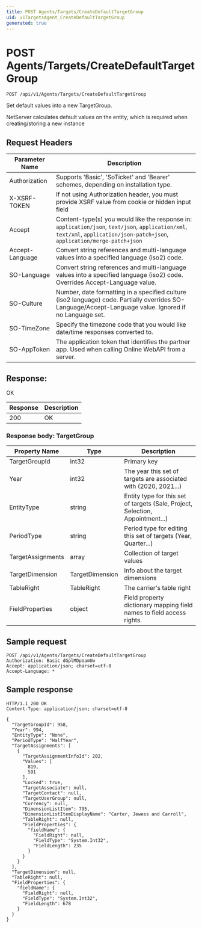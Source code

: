 ```yaml
---
title: POST Agents/Targets/CreateDefaultTargetGroup
uid: v1TargetsAgent_CreateDefaultTargetGroup
generated: true
---
```


# POST Agents/Targets/CreateDefaultTargetGroup

```http
POST /api/v1/Agents/Targets/CreateDefaultTargetGroup
```

Set default values into a new TargetGroup.


NetServer calculates default values on the entity, which is required when creating/storing a new instance







## Request Headers

| Parameter Name | Description |
|----------------|-------------|
| Authorization  | Supports 'Basic', 'SoTicket' and 'Bearer' schemes, depending on installation type. |
| X-XSRF-TOKEN   | If not using Authorization header, you must provide XSRF value from cookie or hidden input field |
| Accept         | Content-type(s) you would like the response in: `application/json`, `text/json`, `application/xml`, `text/xml`, `application/json-patch+json`, `application/merge-patch+json` |
| Accept-Language | Convert string references and multi-language values into a specified language (iso2) code. |
| SO-Language | Convert string references and multi-language values into a specified language (iso2) code. Overrides Accept-Language value. |
| SO-Culture | Number, date formatting in a specified culture (iso2 language) code. Partially overrides SO-Language/Accept-Language value. Ignored if no Language set. |
| SO-TimeZone | Specify the timezone code that you would like date/time responses converted to. |
| SO-AppToken | The application token that identifies the partner app. Used when calling Online WebAPI from a server. |


## Response:

OK

| Response | Description |
|----------------|-------------|
| 200 | OK |

### Response body: TargetGroup

| Property Name | Type |  Description |
|----------------|------|--------------|
| TargetGroupId | int32 | Primary key |
| Year | int32 | The year this set of targets are associated with (2020, 2021...) |
| EntityType | string | Entity type for this set of targets (Sale, Project, Selection, Appointment...) |
| PeriodType | string | Period type for editing this set of targets (Year, Quarter...) |
| TargetAssignments | array | Collection of target values |
| TargetDimension | TargetDimension | Info about the target dimensions |
| TableRight | TableRight | The carrier's table right |
| FieldProperties | object | Field property dictionary mapping field names to field access rights. |

## Sample request

```http!
POST /api/v1/Agents/Targets/CreateDefaultTargetGroup
Authorization: Basic dGplMDpUamUw
Accept: application/json; charset=utf-8
Accept-Language: *
```

## Sample response

```http_
HTTP/1.1 200 OK
Content-Type: application/json; charset=utf-8

{
  "TargetGroupId": 958,
  "Year": 994,
  "EntityType": "None",
  "PeriodType": "HalfYear",
  "TargetAssignments": [
    {
      "TargetAssignmentInfoId": 202,
      "Values": [
        819,
        591
      ],
      "Locked": true,
      "TargetAssociate": null,
      "TargetContact": null,
      "TargetUserGroup": null,
      "Currency": null,
      "DimensionListItem": 795,
      "DimensionListItemDisplayName": "Carter, Jewess and Carroll",
      "TableRight": null,
      "FieldProperties": {
        "fieldName": {
          "FieldRight": null,
          "FieldType": "System.Int32",
          "FieldLength": 235
        }
      }
    }
  ],
  "TargetDimension": null,
  "TableRight": null,
  "FieldProperties": {
    "fieldName": {
      "FieldRight": null,
      "FieldType": "System.Int32",
      "FieldLength": 678
    }
  }
}
```